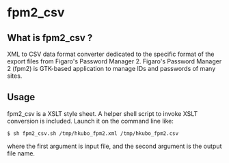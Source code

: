 # fpm2_csv

## What is fpm2_csv ?

XML to CSV data format converter dedicated to the specific format of the export files from Figaro's Password Manager 2.
Figaro's Password Manager 2 (fpm2) is GTK-based application to manage IDs and passwords of many sites.

## Usage

fpm2_csv is a XSLT style sheet. A helper shell script to invoke XSLT conversion is included. Launch it on the command line like:

```
$ sh fpm2_csv.sh /tmp/hkubo_fpm2.xml /tmp/hkubo_fpm2.csv
```

where the first argument is input file, and the second argument is the output file name.
